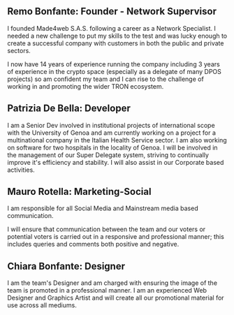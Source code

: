 ## Remo Bonfante: Founder - Network Supervisor

I founded Made4web S.A.S. following a career as a Network Specialist. I needed a new challenge to put my skills to the test and was lucky enough to create a successful company with customers in both the public and private sectors.

I now have 14 years of experience running the company including 3 years of experience in the crypto space (especially as a delegate of many DPOS projects) so am confident my team and I can rise to the challenge of working in and promoting the wider TRON ecosystem.






## Patrizia De Bella: Developer

I am a Senior Dev involved in institutional projects of international scope with the University of Genoa and am currently working on a project for a multinational company in the Italian Health Service sector. I am also  working on software for two hospitals in the locality of Genoa. I will be involved in the management of our Super Delegate system, striving to continually improve it's efficiency and stability. I will also assist in our Corporate based activities.






## Mauro Rotella: Marketing-Social

I am responsible for all Social Media and Mainstream media based communication.

I will ensure that communication between the team and our voters or potential voters is carried out in a responsive and professional manner; this includes queries and comments both positive and negative.





## Chiara Bonfante: Designer

I am the team's Designer and am charged with ensuring the image of the team is promoted in a professional manner. I am an experienced Web Designer and Graphics Artist and will create all our promotional material for use across all mediums. 
